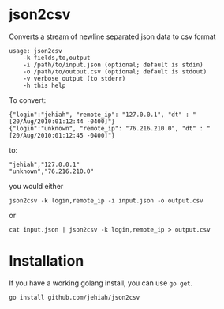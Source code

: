 json2csv
========

Converts a stream of newline separated json data to csv format

    usage: json2csv
        -k fields,to,output
        -i /path/to/input.json (optional; default is stdin)
        -o /path/to/output.csv (optional; default is stdout)
        -v verbose output (to stderr)
        -h this help

To convert:

    {"login":"jehiah", "remote_ip": "127.0.0.1", "dt" : "[20/Aug/2010:01:12:44 -0400]"}
    {"login":"unknown", "remote_ip": "76.216.210.0", "dt" : "[20/Aug/2010:01:12:45 -0400]"}
    
to:

    "jehiah","127.0.0.1"
    "unknown","76.216.210.0"
    
you would either

    json2csv -k login,remote_ip -i input.json -o output.csv

or

    cat input.json | json2csv -k login,remote_ip > output.csv

Installation
============

If you have a working golang install, you can use `go get`.

```bash
go install github.com/jehiah/json2csv
```


